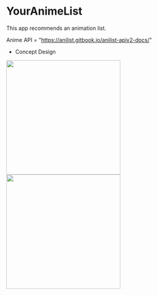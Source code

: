 # YourAnimeList
This app recommends an animation list.

Anime API = "https://anilist.gitbook.io/anilist-apiv2-docs/"

  

* Concept Design
<div>
<img width="300" src="https://user-images.githubusercontent.com/55890012/103457682-a964c300-4d44-11eb-8272-424c45462e99.png">
<img width="300" src="https://user-images.githubusercontent.com/55890012/103457681-a5d13c00-4d44-11eb-8548-f005d6258042.png">
</div>
